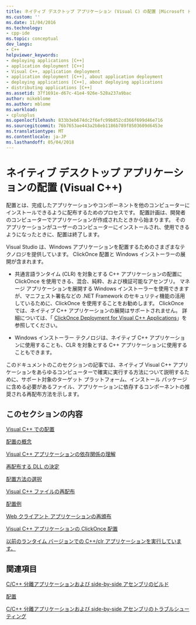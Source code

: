 ```yaml
---
title: ネイティブ デスクトップ アプリケーション (Visual C) の配置 |Microsoft ドキュメント
ms.custom: ''
ms.date: 11/04/2016
ms.technology:
- cpp-ide
ms.topic: conceptual
dev_langs:
- C++
helpviewer_keywords:
- deploying applications [C++]
- application deployment [C++]
- Visual C++, application deployment
- application deployment [C++], about application deployment
- deploying applications [C++], about deploying applications
- distributing applications [C++]
ms.assetid: 37f1691e-d67c-41e4-926e-528a237a9bac
author: mikeblome
ms.author: mblome
ms.workload:
- cplusplus
ms.openlocfilehash: 833b3eb674dc2f6efc99b852cd366f699d46e716
ms.sourcegitcommit: 76b7653ae443a2b8eb1186b789f8503609d6453e
ms.translationtype: MT
ms.contentlocale: ja-JP
ms.lasthandoff: 05/04/2018
---
```

# <a name="deploying-native-desktop-applications-visual-c"></a>ネイティブ デスクトップ アプリケーションの配置 (Visual C++)
配置とは、完成したアプリケーションやコンポーネントを他のコンピューターにインストールできるように配布するためのプロセスです。 配置計画は、開発者のコンピューターでアプリケーションが作成されたときから始まります。 そのアプリケーションがユーザーのコンピューターにインストールされ、使用できるようになったときに、配置は終了します。  
  
 Visual Studio は、Windows アプリケーションを配置するためのさまざまなテクノロジを提供しています。 ClickOnce 配置と Windows インストーラーの展開が含まれます。  
  
-   共通言語ランタイム (CLR) を対象とする C++ アプリケーションの配置に ClickOnce を使用できる、混合、純粋、および検証可能なアセンブリ。 マネージ アプリケーションを展開する Windows インストーラーを使用できますが、マニフェスト署名などの .NET Framework のセキュリティ機能の活用しているために、ClickOnce を使用することをお勧めします。 ClickOnce では、ネイティブ C++ アプリケーションの展開はサポートされません。 詳細については、「 [ClickOnce Deployment for Visual C++ Applications](../ide/clickonce-deployment-for-visual-cpp-applications.md)」を参照してください。  
  
-   Windows インストーラー テクノロジは、ネイティブ C++ アプリケーションに使用することも、CLR を対象とする C++ アプリケーションに使用することもできます。  
  
 このドキュメントのこのセクションの記事では、ネイティブ Visual C++ アプリケーションをあらゆるコンピューターで確実に実行する方法について説明するために、サポート対象のターゲット プラットフォーム、インストール パッケージに含める必要があるファイル、アプリケーションに依存するコンポーネントの推奨される再配布方法を示します。  
  
## <a name="in-this-section"></a>このセクションの内容  
 [Visual C++ での配置](../ide/deployment-in-visual-cpp.md)  
  
 [配置の概念](../ide/deployment-concepts.md)  
  
 [Visual C++ アプリケーションの依存関係の理解](../ide/understanding-the-dependencies-of-a-visual-cpp-application.md)  
  
 [再配布する DLL の決定](../ide/determining-which-dlls-to-redistribute.md)  
  
 [配置方法の選択](../ide/choosing-a-deployment-method.md)  
  
 [Visual C++ ファイルの再配布](../ide/redistributing-visual-cpp-files.md)  
  
 [配置例](../ide/deployment-examples.md)  
  
 [Web クライアント アプリケーションの再頒布](../ide/redistributing-web-client-applications.md)  
  
 [Visual C++ アプリケーションの ClickOnce 配置](../ide/clickonce-deployment-for-visual-cpp-applications.md)  
  
 [以前のランタイム バージョンでの C++/clr アプリケーションを実行しています。](../ide/running-a-cpp-clr-application-on-a-previous-runtime-version.md)  
  
## <a name="related-sections"></a>関連項目  
 [C/C++ 分離アプリケーションおよび side-by-side アセンブリのビルド](../build/building-c-cpp-isolated-applications-and-side-by-side-assemblies.md)  
  
 [配置](/dotnet/framework/deployment/index)  
  
 [C/C++ 分離アプリケーションおよび side-by-side アセンブリのトラブルシューティング](../build/troubleshooting-c-cpp-isolated-applications-and-side-by-side-assemblies.md)
